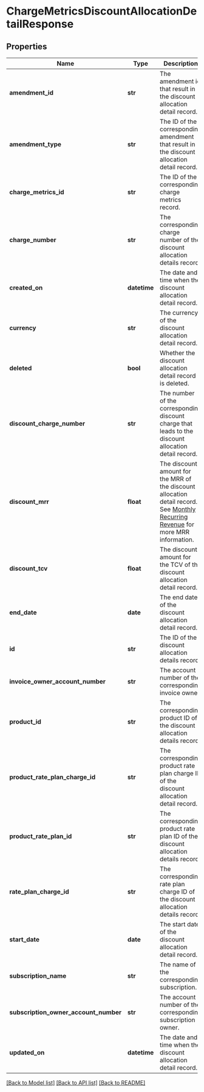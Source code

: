 # ChargeMetricsDiscountAllocationDetailResponse

## Properties
Name | Type | Description | Notes
------------ | ------------- | ------------- | -------------
**amendment_id** | **str** | The amendment id that result in the discount allocation detail record.  | [optional] 
**amendment_type** | **str** | The ID of the corresponding amendment that result in the discount allocation detail record.  | [optional] 
**charge_metrics_id** | **str** | The ID of the corresponding charge metrics record.  | [optional] 
**charge_number** | **str** | The corresponding charge number of the discount allocation details record.  | [optional] 
**created_on** | **datetime** | The date and time when the discount allocation detail record.  | [optional] 
**currency** | **str** | The currency of the discount allocation detail record.  | [optional] 
**deleted** | **bool** | Whether the discount allocation detail record is deleted.  | [optional] 
**discount_charge_number** | **str** | The number of the corresponding discount charge that leads to the discount allocation detail record.  | [optional] 
**discount_mrr** | **float** | The discount amount for the MRR of the discount allocation detail record.  See [Monthly Recurring Revenue](https://knowledgecenter.zuora.com/Billing/Subscriptions/Customer_Accounts/A_How_to_Manage_Customer_Accounts/E_Key_Metrics/B_Monthly_Recurring_Revenue) for more MRR information.  | [optional] 
**discount_tcv** | **float** | The discount amount for the TCV of the discount allocation detail record.  | [optional] 
**end_date** | **date** | The end date of the discount allocation detail record.  | [optional] 
**id** | **str** | The ID of the discount allocation details record.  | [optional] 
**invoice_owner_account_number** | **str** | The account number of the corresponding invoice owner.  | [optional] 
**product_id** | **str** | The corresponding product ID of the discount allocation details record.  | [optional] 
**product_rate_plan_charge_id** | **str** | The corresponding product rate plan charge ID of the discount allocation detail record.  | [optional] 
**product_rate_plan_id** | **str** | The corresponding product rate plan ID of the discount allocation details record.  | [optional] 
**rate_plan_charge_id** | **str** | The corresponding rate plan charge ID of the discount allocation details record.  | [optional] 
**start_date** | **date** | The start date of the discount allocation detail record.  | [optional] 
**subscription_name** | **str** | The name of the corresponding subscription.  | [optional] 
**subscription_owner_account_number** | **str** | The account number of the corresponding subscription owner.  | [optional] 
**updated_on** | **datetime** | The date and time when the discount allocation detail record.  | [optional] 

[[Back to Model list]](../README.md#documentation-for-models) [[Back to API list]](../README.md#documentation-for-api-endpoints) [[Back to README]](../README.md)


